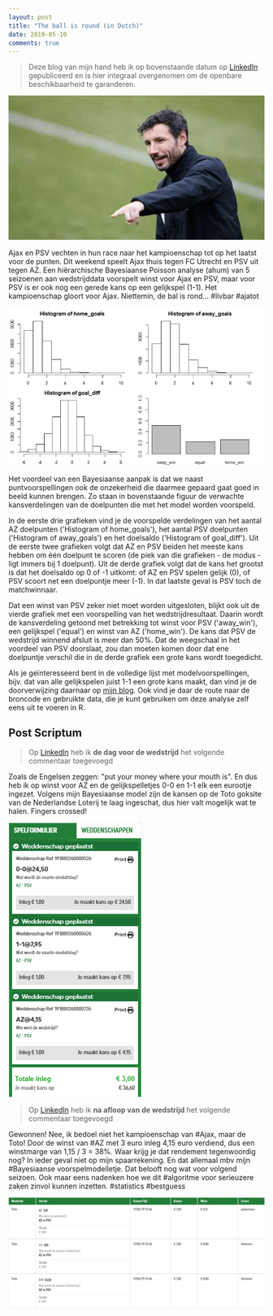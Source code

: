 ```yaml
---
layout: post
title: "The ball is round (in Dutch)"
date: 2019-05-10
comments: true
---
```


> Deze blog van mijn hand heb ik op bovenstaande datum op [LinkedIn](https://www.linkedin.com/pulse/de-bal-rond-piet-stam/) gepubliceerd en is hier integraal overgenomen om de openbare beschikbaarheid te garanderen.

![](/img/2019-05-10-1.jpg "Bron: De Telegraaf")

Ajax en PSV vechten in hun race naar het kampioenschap tot op het laatst voor de punten. Dit weekend speelt Ajax thuis tegen FC Utrecht en PSV uit tegen AZ. Een hiërarchische Bayesiaanse Poisson analyse (ahum) van 5 seizoenen aan wedstrijddata voorspelt winst voor Ajax en PSV, maar voor PSV is er ook nog een gerede kans op een gelijkspel (1-1). Het kampioenschap gloort voor Ajax. Niettemin, de bal is rond… #livbar #ajatot

![](/img/2019-05-10-2.png)

Het voordeel van een Bayesiaanse aanpak is dat we naast puntvoorspellingen ook de onzekerheid die daarmee gepaard gaat goed in beeld kunnen brengen. Zo staan in bovenstaande figuur de verwachte kansverdelingen van de doelpunten die met het model worden voorspeld.

In de eerste drie grafieken vind je de voorspelde verdelingen van het aantal AZ doelpunten ('Histogram of home_goals'), het aantal PSV doelpunten ('Histogram of away_goals') en het doelsaldo ('Histogram of goal_diff'). Uit de eerste twee grafieken volgt dat AZ en PSV beiden het meeste kans hebben om één doelpunt te scoren (de piek van die grafieken - de modus - ligt immers bij 1 doelpunt). Uit de derde grafiek volgt dat de kans het grootst is dat het doelsaldo op 0 of -1 uitkomt: of AZ en PSV spelen gelijk (0), of PSV scoort net een doelpuntje meer (-1). In dat laatste geval is PSV toch de matchwinnaar.

Dat een winst van PSV zeker niet moet worden uitgesloten, blijkt ook uit de vierde grafiek met een voorspelling van het wedstrijdresultaat. Daarin wordt de kansverdeling getoond met betrekking tot winst voor PSV ('away_win'), een gelijkspel ('equal') en winst van AZ ('home_win'). De kans dat PSV de wedstrijd winnend afsluit is meer dan 50%. Dat de weegschaal in het voordeel van PSV doorslaat, zou dan moeten komen door dat ene doelpuntje verschil die in de derde grafiek een grote kans wordt toegedicht.

Als je geïnteresseerd bent in de volledige lijst met modelvoorspellingen, bijv. dat van alle gelijkspelen juist 1-1 een grote kans maakt, dan vind je de doorverwijzing daarnaar op [mijn blog](https://pietstam.nl/blog/2019/05/10/bayesian-football-odds). Ook vind je daar de route naar de broncode en gebruikte data, die je kunt gebruiken om deze analyse zelf eens uit te voeren in R.

## Post Scriptum

> Op [LinkedIn](https://www.linkedin.com/pulse/de-bal-rond-piet-stam/) heb ik **de dag voor de wedstrijd** het volgende commentaar toegevoegd

Zoals de Engelsen zeggen: "put your money where your mouth is". En dus heb ik op winst voor AZ en de gelijkspelletjes 0-0 en 1-1 elk een eurootje ingezet. Volgens mijn Bayesiaanse model zijn de kansen op de Toto goksite van de Nederlandse Loterij te laag ingeschat, dus hier valt mogelijk wat te halen. Fingers crossed!

![](/img/2019-05-10-3.png "Bron: Nederlandse Loterij")

> Op [LinkedIn](https://www.linkedin.com/pulse/de-bal-rond-piet-stam/) heb ik **na afloop van de wedstrijd** het volgende commentaar toegevoegd

Gewonnen! Nee, ik bedoel niet het kampioenschap van #Ajax, maar de Toto! Door de winst van #AZ met 3 euro inleg 4,15 euro verdiend, dus een winstmarge van 1,15 / 3 = 38%. Waar krijg je dat rendement tegenwoordig nog? In ieder geval niet op mijn spaarrekening. En dat allemaal mbv mijn #Bayesiaanse voorspelmodelletje. Dat belooft nog wat voor volgend seizoen. Ook maar eens nadenken hoe we dit #algoritme voor serieuzere zaken zinvol kunnen inzetten. #statistics #bestguess

![](/img/2019-05-10-4.png "Bron: Nederlandse Loterij")